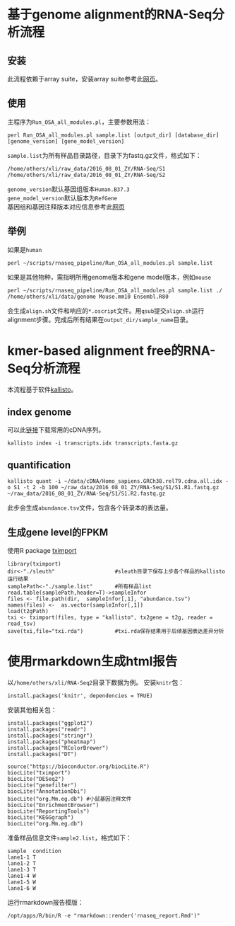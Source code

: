 # 基于genome alignment的RNA-Seq分析流程
## 安装
此流程依赖于array suite，安装array suite参考此[网页](http://www.arrayserver.com/wiki/index.php?title=Oshell#Overview)。

## 使用
主程序为`Run_OSA_all_modules.pl`，主要参数用法：
```
perl Run_OSA_all_modules.pl sample.list [output_dir] [database_dir] [genome_version] [gene_model_version]
```

`sample.list`为所有样品目录路径，目录下为fastq.gz文件，格式如下：  
```
/home/others/xli/raw_data/2016_08_01_ZY/RNA-Seq/S1
/home/others/xli/raw_data/2016_08_01_ZY/RNA-Seq/S2
```
`genome_version`默认基因组版本`Human.B37.3`  
`gene_model_version`默认版本为`RefGene`  
基因组和基因注释版本对应信息参考此[网页](http://www.arrayserver.com/wiki/index.php?title=A_list_of_compiled_genome_and_gene_model_from_OmicSoft)


## 举例
如果是`human`  
```
perl ~/scripts/rnaseq_pipeline/Run_OSA_all_modules.pl sample.list
```
如果是其他物种，需指明所用genome版本和gene model版本，例如`mouse`  
```
perl ~/scripts/rnaseq_pipeline/Run_OSA_all_modules.pl sample.list ./ /home/others/xli/data/genome Mouse.mm10 Ensembl.R80
```
会生成`align.sh`文件和响应的`*.oscript`文件。用`qsub`提交`align.sh`运行alignment步骤。完成后所有结果在`output_dir/sample_name`目录。



# kmer-based alignment free的RNA-Seq分析流程
本流程基于软件[kallisto](https://pachterlab.github.io/kallisto/)。
## index genome
可以此[链接](http://bio.math.berkeley.edu/kallisto/transcriptomes/)下载常用的cDNA序列。
```
kallisto index -i transcripts.idx transcripts.fasta.gz
```
## quantification
```
kallisto quant -i ~/data/cDNA/Homo_sapiens.GRCh38.rel79.cdna.all.idx -o S1 -t 2 -b 100 ~/raw_data/2016_08_01_ZY/RNA-Seq/S1/S1.R1.fastq.gz ~/raw_data/2016_08_01_ZY/RNA-Seq/S1/S1.R2.fastq.gz
```
此步会生成`abundance.tsv`文件，包含各个转录本的表达量。

## 生成gene level的FPKM
使用R package [tximport](https://bioconductor.org/packages/release/bioc/html/tximport.html)
```
library(tximport)
dir<-"./sleuth"                   #sleuth目录下保存上步各个样品的kallisto运行结果
samplePath<-"./sample.list"       #所有样品list
read.table(samplePath,header=T)->sampleInfor
files <- file.path(dir,  sampleInfor[,1], "abundance.tsv")
names(files) <-  as.vector(sampleInfor[,1])
load(t2gPath)
txi <- tximport(files, type = "kallisto", tx2gene = t2g, reader = read_tsv)
save(txi,file="txi.rda")          #txi.rda保存结果用于后续基因表达差异分析
```

# 使用rmarkdown生成html报告
以`/home/others/xli/RNA-Seq2`目录下数据为例。
安装`knitr`包：
```
install.packages('knitr', dependencies = TRUE)
```
安装其他相关包：
```
install.packages("ggplot2")
install.packages("readr")
install.packages("stringr")
install.packages("pheatmap")
install.packages("RColorBrewer")
install.packages("DT")

source("https://bioconductor.org/biocLite.R")
biocLite("tximport")
biocLite("DESeq2")
biocLite("genefilter")
biocLite("AnnotationDbi")
biocLite("org.Mm.eg.db") #小鼠基因注释文件
biocLite("EnrichmentBrowser")
biocLite("ReportingTools")
biocLite("KEGGgraph")
biocLite("org.Mm.eg.db")
```

准备样品信息文件`sample2.list`，格式如下：
```
sample 	condition
lane1-1	T
lane1-2	T
lane1-3	T
lane1-4	W
lane1-5	W
lane1-6	W
```

运行rmarkdown报告模版：
```
/opt/apps/R/bin/R -e "rmarkdown::render('rnaseq_report.Rmd')"
```

